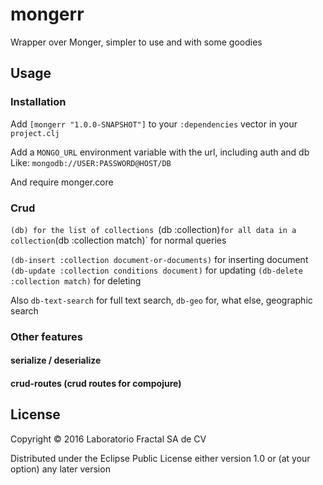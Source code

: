 # mongerr

Wrapper over Monger, simpler to use and with some goodies

## Usage

### Installation

Add `[mongerr "1.0.0-SNAPSHOT"]` to your `:dependencies` vector in your `project.clj`

Add a `MONGO_URL` environment variable with the url, including auth and db
Like: `mongodb://USER:PASSWORD@HOST/DB`

And require monger.core

### Crud

`(db) for the list of collections
`(db :collection)` for all data in a collection
`(db :collection match)` for normal queries

`(db-insert :collection document-or-documents)` for inserting document
`(db-update :collection conditions document)` for updating
`(db-delete :collection match)` for deleting

Also `db-text-search` for full text search, `db-geo` for, what else, geographic search

### Other features

#### serialize / deserialize

#### crud-routes (crud routes for compojure)

## License

Copyright © 2016 Laboratorio Fractal SA de CV

Distributed under the Eclipse Public License either version 1.0 or (at
your option) any later version
